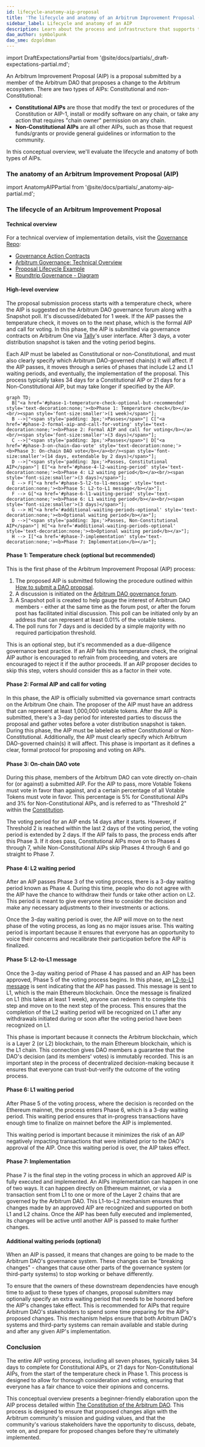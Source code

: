 ```yaml
---
id: lifecycle-anatomy-aip-proposal
title: 'The lifecycle and anatomy of an Arbitrum Improvement Proposal (AIP)'
sidebar_label: Lifecycle and anatomy of an AIP
description: Learn about the process and infrastructure that supports the Arbitrum Improvement Proposal (AIP) protocol, as defined in the Constitution of the Arbitrum DAO.
dao_author: symbolpunk
dao_sme: dzgoldman
---
```


import DraftExpectationsPartial from '@site/docs/partials/\_draft-expectations-partial.md';

<DraftExpectationsPartial />

An <a data-quicklook-from="arbitrum-improvement-proposal-aip">Arbitrum Improvement Proposal (AIP)</a> is a proposal submitted by a member of the Arbitrum DAO that proposes a change to the Arbitrum ecosystem. There are two types of AIPs: <a data-quicklook-from="constitutional-aip">Constitutional</a> and <a data-quicklook-from="nonconstitutional-aip">non-Constitutional</a>:

- **Constitutional AIPs** are those that modify the text or procedures of the Constitution or AIP-1, install or modify software on any chain, or take any action that requires "chain owner" permission on any chain.
- **Non-Constitutional AIPs** are all other AIPs, such as those that request funds/grants or provide general guidelines or information to the community.

In this conceptual overview, we'll evaluate the lifecycle and anatomy of both types of AIPs.

### The anatomy of an Arbitrum Improvement Proposal (AIP)

import AnatomyAIPPartial from '@site/docs/partials/\_anatomy-aip-partial.md';

<AnatomyAIPPartial />

### The lifecycle of an Arbitrum Improvement Proposal

#### Technical overview

For a technical overview of implementation details, visit the [Governance Repo](https://github.com/ArbitrumFoundation/governance/tree/main/docs):

- [Governance Action Contracts](https://github.com/ArbitrumFoundation/governance/blob/main/src/gov-action-contracts/README.md)
- [Arbitrum Governance: Technical Overview](https://github.com/ArbitrumFoundation/governance/blob/main/docs/overview.md)
- [Proposal Lifecycle Example](https://github.com/ArbitrumFoundation/governance/blob/main/docs/proposal_lifecycle_example.md)
- [Roundtrip Governance - Diagram](https://github.com/ArbitrumFoundation/governance/blob/main/docs/roundtrip-governance.png)

#### High-level overview

The proposal submission process starts with a temperature check, where the AIP is suggested on the Arbitrum DAO governance forum along with a Snapshot poll. It's discussed/debated for 1 week. If the AIP passes the temperature check, it moves on to the next phase, which is the formal AIP and call for voting. In this phase, the AIP is submitted via governance contracts on Arbitrum One via [Tally](https://tally.xyz/gov/arbitrum)'s user interface. After 3 days, a voter distribution snapshot is taken and the voting period begins.

Each AIP must be labeled as Constitutional or non-Constitutional, and must also clearly specify which Arbitrum DAO-governed chain(s) it will affect. If the AIP passes, it moves through a series of phases that include L2 and L1 waiting periods, and eventually, the implementation of the proposal. This process typically takes 34 days for a Constitutional AIP or 21 days for a Non-Constitutional AIP, but may take longer if specified by the AIP.

```mermaid
graph TD;
  B["<a href='#phase-1-temperature-check-optional-but-recommended' style='text-decoration:none;'><b>Phase 1: Temperature check</b></a><br/><span style='font-size:smaller'>(1 week)</span>"];
  B -->|"<span style='padding: 3px;'>Passes</span>"| C["<a href='#phase-2-formal-aip-and-call-for-voting' style='text-decoration:none;'><b>Phase 2: Formal AIP and call for voting</b></a><br/><span style='font-size:smaller'>(3 days)</span>"];
  C -->|"<span style='padding: 3px;'>Passes</span>"| D["<a href='#phase-3-on-chain-dao-vote' style='text-decoration:none;'><b>Phase 3: On-chain DAO vote</b></a><br/><span style='font-size:smaller'>(14 days, extendable by 2 days)</span>"];
  D -->|"<span style='padding: 3px;'>Passes, Constitutional AIP</span>"| E["<a href='#phase-4-l2-waiting-period' style='text-decoration:none;'><b>Phase 4: L2 waiting period</b></a><br/><span style='font-size:smaller'>(3 days)</span>"];
  E --> F["<a href='#phase-5-l2-to-l1-message' style='text-decoration:none;'><b>Phase 5: L2-to-L1 message</b></a>"];
  F --> G["<a href='#phase-6-l1-waiting-period' style='text-decoration:none;'><b>Phase 6: L1 waiting period</b></a><br/><span style='font-size:smaller'>(3 days)</span>"];
  G --> H["<a href='#additional-waiting-periods-optional' style='text-decoration:none;'><b>Optional waiting period</b></a>"];
  D -->|"<span style='padding: 3px;'>Passes, Non-Constitutional AIP</span>"| H["<a href='#additional-waiting-periods-optional' style='text-decoration:none;'><b>Optional waiting period</b></a>"];
  H --> I["<a href='#phase-7-implementation' style='text-decoration:none;'><b>Phase 7: Implementation</b></a>"];
```

#### Phase 1: Temperature check (optional but recommended)

This is the first phase of the Arbitrum Improvement Proposal (AIP) process:

1.  The proposed AIP is submitted following the procedure outlined within [How to submit a DAO proposal](../how-tos/create-submit-dao-proposal).
2.  A discussion is initiated on the [Arbitrum DAO governance forum](https://forum.arbitrum.foundation/c/proposals/7).
3.  A Snapshot poll is created to help gauge the interest of Arbitrum DAO members - either at the same time as the forum post, or after the forum post has facilitated initial discussion. This poll can be initiated only by an address that can represent at least 0.01% of the votable tokens.
4.  The poll runs for 7 days and is decided by a simple majority with no required participation threshold.

This is an optional step, but it's recommended as a due-diligence governance best practice. If an AIP fails this temperature check, the original AIP author is encouraged to refrain from proceeding, and voters are encouraged to reject it if the author proceeds. If an AIP proposer decides to skip this step, voters should consider this as a factor in their vote.

#### Phase 2: Formal AIP and call for voting

In this phase, the AIP is officially submitted via governance smart contracts on the Arbitrum One chain. The proposer of the AIP must have an address that can represent at least 1,000,000 votable tokens. After the AIP is submitted, there's a 3-day period for interested parties to discuss the proposal and gather votes before a voter distribution snapshot is taken. During this phase, the AIP must be labeled as either <a data-quicklook-from='constitutional-aip'>Constitutional</a> or <a data-quicklook-from='nonconstitutional-aip'>Non-Constitutional</a>. Additionally, the AIP must clearly specify which Arbitrum DAO-governed chain(s) it will affect. This phase is important as it defines a clear, formal protocol for proposing and voting on AIPs.

#### Phase 3: On-chain DAO vote

During this phase, members of the Arbitrum DAO can vote directly on-chain for (or against) a submitted AIP. For the AIP to pass, more Votable Tokens must vote in favor than against, and a certain percentage of all Votable Tokens must vote in favor. This percentage is 5% for Constitutional AIPs and 3% for Non-Constitutional AIPs, and is referred to as "Threshold 2" within the [Constitution](../dao-constitution.md).

The voting period for an AIP ends 14 days after it starts. However, if Threshold 2 is reached within the last 2 days of the voting period, the voting period is extended by 2 days. If the AIP fails to pass, the process ends after this Phase 3. If it does pass, Constitutional AIPs move on to Phases 4 through 7, while Non-Constitutional AIPs skip Phases 4 through 6 and go straight to Phase 7.

#### Phase 4: L2 waiting period

After an AIP passes Phase 3 of the voting process, there is a 3-day waiting period known as Phase 4. During this time, people who do not agree with the AIP have the chance to withdraw their funds or take other action on L2. This period is meant to give everyone time to consider the decision and make any necessary adjustments to their investments or actions.

Once the 3-day waiting period is over, the AIP will move on to the next phase of the voting process, as long as no major issues arise. This waiting period is important because it ensures that everyone has an opportunity to voice their concerns and recalibrate their participation before the AIP is finalized.

#### Phase 5: L2-to-L1 message

Once the 3-day waiting period of Phase 4 has passed and an AIP has been approved, Phase 5 of the voting process begins. In this phase, an [L2-to-L1 message](https://developer.arbitrum.io/arbos/l2-to-l1-messaging) is sent indicating that the AIP has passed. This message is sent to L1, which is the main Ethereum blockchain. Once the message is finalized on L1 (this takes at least 1 week), anyone can redeem it to complete this step and move on to the next step of the process. This ensures that the completion of the L2 waiting period will be recognized on L1 after any withdrawals initiated during or soon after the voting period have been recognized on L1.

This phase is important because it connects the Arbitrum blockchain, which is a Layer 2 (or L2) blockchain, to the main Ethereum blockchain, which is the L1 chain. This connection gives DAO members a guarantee that the DAO's decision (and its members' votes) is immutably recorded. This is an important step in the process of decentralized decision-making because it ensures that everyone can trust-but-verify the outcome of the voting process.

#### Phase 6: L1 waiting period

After Phase 5 of the voting process, where the decision is recorded on the Ethereum mainnet, the process enters Phase 6, which is a 3-day waiting period. This waiting period ensures that in-progress transactions have enough time to finalize on mainnet before the AIP is implemented.

This waiting period is important because it minimizes the risk of an AIP negatively impacting transactions that were initiated prior to the DAO's approval of the AIP. Once this waiting period is over, the AIP takes effect.

#### Phase 7: Implementation

Phase 7 is the final step in the voting process in which an approved AIP is fully executed and implemented. An AIPs implementation can happen in one of two ways. It can happen directly on Ethereum mainnet, or via a transaction sent from L1 to one or more of the Layer 2 chains that are governed by the Arbitrum DAO. This L1-to-L2 mechanism ensures that changes made by an approved AIP are recognized and supported on both L1 and L2 chains. Once the AIP has been fully executed and implemented, its changes will be active until another AIP is passed to make further changes.

#### Additional waiting periods (optional)

When an AIP is passed, it means that changes are going to be made to the Arbitrum DAO's governance system. These changes can be "breaking changes" - changes that cause other parts of the governance system (or third-party systems) to stop working or behave differently.

To ensure that the owners of these downstream dependencies have enough time to adjust to these types of changes, proposal submitters may optionally specify an extra waiting period that needs to be honored before the AIP's changes take effect. This is recommended for AIPs that require Arbitrum DAO's stakeholders to spend some time preparing for the AIP's proposed changes. This mechanism helps ensure that both Arbitrum DAO's systems and third-party systems can remain available and stable during and after any given AIP's implementation.

### Conclusion

The entire AIP voting process, including all seven phases, typically takes 34 days to complete for Constitutional AIPs, or 21 days for Non-Constitutional AIPs, from the start of the temperature check in Phase 1. This process is designed to allow for thorough consideration and voting, ensuring that everyone has a fair chance to voice their opinions and concerns.

This conceptual overview presents a beginner-friendly elaboration upon the AIP process detailed within [The Constitution of the Arbitrum DAO](../dao-constitution.md). This process is designed to ensure that proposed changes align with the Arbitrum community's mission and guiding values, and that the community's various stakeholders have the opportunity to discuss, debate, vote on, and prepare for proposed changes before they're ultimately implemented.
